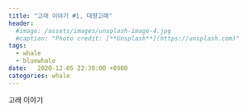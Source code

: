 ```yaml
---
title: "고래 이야기 #1, 대왕고래"
header:
  #image: /assets/images/unsplash-image-4.jpg
  #caption: "Photo credit: [**Unsplash**](https://unsplash.com)"
tags: 
  - whale
  - bluewhale
date:   2020-12-05 22:39:00 +0900
categories: whale
---
```


고래 이야기
